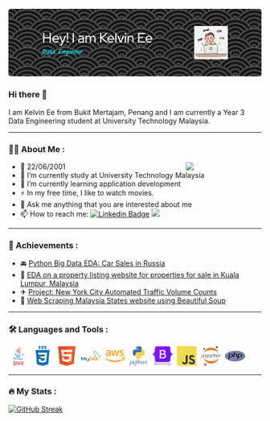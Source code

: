 
![Header](./aboutme.png)

### Hi there 👋
I am Kelvin Ee from Bukit Mertajam, Penang and I am currently a Year 3 Data Engineering student at University Technology Malaysia.

---
### :woman_technologist: About Me :
<img align="right" width="30%" src="https://media.giphy.com/media/2IudUHdI075HL02Pkk/giphy.gif">

- 📆 22/06/2001
- 👯 I’m currently study at University Technology Malaysia
- 🌱 I’m currently learning application development
- ⚡ In my free time, I like to watch movies.
- 💬 Ask me anything that you are interested about me
- 📫 How to reach me: [![Linkedin Badge](https://img.shields.io/badge/-kelvinee-blue?style=flat&logo=Linkedin&logoColor=white)](https://www.linkedin.com/in/kelvin-ee-862909255/) <a href="mailto:kelvinee2001@gmail.com"><img src="https://img.shields.io/badge/kelvinee2001@gmail.com-D14836?style=flat&logo=gmail&logoColor=white"> </a>

---

### 🏅 Achievements :
- 🚘 [Python Big Data EDA: Car Sales in Russia](https://github.com/Kelvinnn-2/Python-big-data/tree/main/Assignment%201/Boboiboy)
- 🏥 [EDA on a property listing website for properties for sale in Kuala Lumpur, Malaysia](https://github.com/Kelvinnn-2/Python_EDA/tree/main/Malaysia%20EDA/Boboiboy)
- ✈ [Project: New York City Automated Traffic Volume Counts](https://github.com/drshahizan/Python-big-data/tree/main/Project/QwQ)
- 🛒 [Web Scraping Malaysia States website using Beautiful Soup](https://github.com/Kelvinnn-2/python-web/tree/main/beautiful-soup/QwQ)

---
### :hammer_and_wrench: Languages and Tools :
<div>
  <img src="https://github.com/devicons/devicon/blob/master/icons/java/java-original-wordmark.svg" title="Java" alt="Java" width="40" height="40"/>&nbsp;
  <img src="https://github.com/devicons/devicon/blob/master/icons/css3/css3-plain-wordmark.svg"  title="CSS3" alt="CSS" width="40" height="40"/>&nbsp;
  <img src="https://github.com/devicons/devicon/blob/master/icons/html5/html5-original.svg" title="HTML5" alt="HTML" width="40" height="40"/>&nbsp;
  <img src="https://github.com/devicons/devicon/blob/master/icons/mysql/mysql-original-wordmark.svg" title="MySQL"  alt="MySQL" width="40" height="40"/>&nbsp;
  <img src="https://github.com/devicons/devicon/blob/master/icons/amazonwebservices/amazonwebservices-plain-wordmark.svg" title="AWS" alt="AWS" width="40" height="40"/>&nbsp;
  <img src="https://raw.githubusercontent.com/devicons/devicon/master/icons/python/python-original-wordmark.svg" title="Python" **alt="Python" width="40" height="40"/>&nbsp;
  <img src="https://raw.githubusercontent.com/devicons/devicon/master/icons/bootstrap/bootstrap-original-wordmark.svg" title="Bootstrap" **alt="Bootstrap" width="40" height="40"/>&nbsp;
  <img src="https://raw.githubusercontent.com/devicons/devicon/master/icons/javascript/javascript-original.svg" title="Javascript" **alt="Javascript" width="40" height="40"/>&nbsp;
  <img src="https://raw.githubusercontent.com/devicons/devicon/master/icons/jupyter/jupyter-original-wordmark.svg" title="Jupyter" **alt="Jupyter" width="40" height="40"/>&nbsp;
  <img src="https://raw.githubusercontent.com/devicons/devicon/master/icons/php/php-original.svg" title="PHP" **alt="PHP" width="40" height="40"/>
</div>

---
### :fire: My Stats :
[![GitHub Streak](http://github-readme-streak-stats.herokuapp.com?user=peiyu00)](https://git.io/streak-stats)
